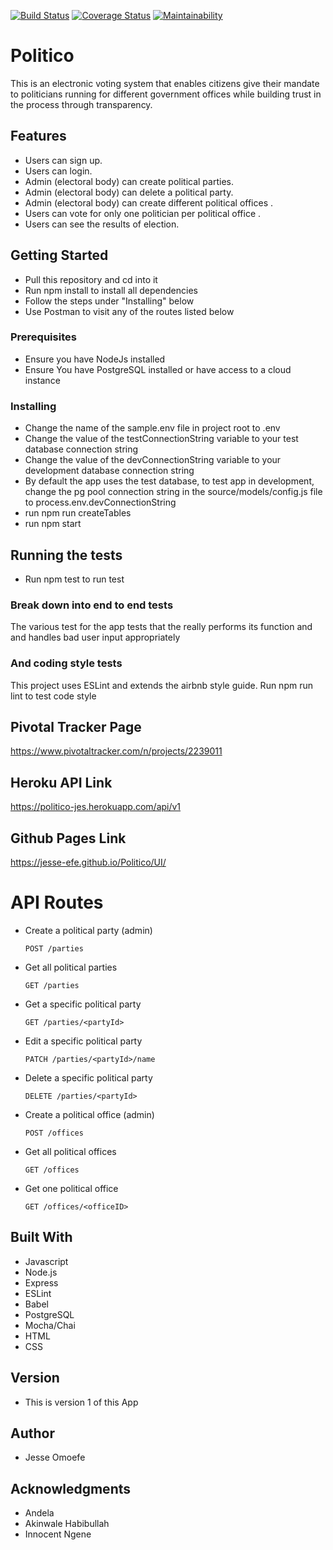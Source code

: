 [![Build Status](https://travis-ci.com/Jesse-efe/Politico.svg?branch=develop)](https://travis-ci.com/Jesse-efe/Politico)
[![Coverage Status](https://coveralls.io/repos/github/Jesse-efe/Politico/badge.svg?branch=ft-cant-create-duplicates-of-same-entity-163574839)](https://coveralls.io/github/Jesse-efe/Politico?branch=ft-cant-create-duplicates-of-same-entity-163574839)
[![Maintainability](https://api.codeclimate.com/v1/badges/384a8468321896f6ca64/maintainability)](https://codeclimate.com/github/Jesse-efe/Politico/maintainability)

# Politico

This is an electronic voting system that enables citizens give their mandate to politicians running for different government offices
while building trust in the process through transparency.

## Features
   - Users can sign up.
   - Users can login.
   - Admin (electoral body) can create political parties.
   - Admin (electoral body) can delete a political party.
   - Admin (electoral body) can create different political offices .
   - Users can vote for only one politician per political office .
   - Users can see the results of election.
   
## Getting Started
   - Pull this repository and cd into it
   - Run npm install to install all dependencies
   - Follow the steps under "Installing" below
   - Use Postman to visit any of the routes listed below
   
### Prerequisites
   - Ensure you have NodeJs installed
   - Ensure You have PostgreSQL installed or have access to a cloud instance
   
### Installing
   - Change the name of the sample.env file in project root to .env
   - Change the value of the testConnectionString variable to your test database connection string
   - Change the value of the devConnectionString variable to your development database connection string
   - By default the app uses the test database, to test app in development, change the pg pool connection string in the source/models/config.js file to process.env.devConnectionString
   - run npm run createTables
   - run npm start
   
## Running the tests
   - Run npm test to run test

### Break down into end to end tests
   The various test for the app tests that the really performs its function and and handles bad user input appropriately
   
### And coding style tests
   This project uses ESLint and extends the airbnb style guide. Run npm run lint to test code style
   
## Pivotal Tracker Page
   https://www.pivotaltracker.com/n/projects/2239011

## Heroku API Link
   https://politico-jes.herokuapp.com/api/v1
   
## Github Pages Link
   https://jesse-efe.github.io/Politico/UI/
   
# API Routes
   - Create a political party (admin)
   
      ```
      POST /parties
      ```
   - Get all political parties
   
      ```
      GET /parties
      ```
   - Get a specific political party
   
      ```
      GET /parties/<partyId>
      ```
   - Edit a specific political party
   
      ```
      PATCH /parties/<partyId>/name
      ```
   - Delete a specific political party
   
      ```
      DELETE /parties/<partyId>
      ```
   -  Create a political office (admin)
   
      ```
      POST /offices
      ```
   -  Get all political offices
   
      ```
      GET /offices
      ```
   -  Get one political office
   
      ```
      GET /offices/<officeID>
      ```
      
## Built With
   - Javascript
   - Node.js
   - Express
   - ESLint
   - Babel
   - PostgreSQL
   - Mocha/Chai
   - HTML
   - CSS

## Version
   - This is version 1 of this App
   
## Author
   - Jesse Omoefe

## Acknowledgments
   - Andela
   - Akinwale Habibullah
   - Innocent Ngene
   

    

      
      
